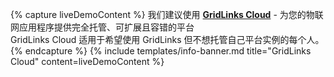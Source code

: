 {% capture liveDemoContent %}
我们建议使用 [**GridLinks Cloud**](https://gridlinks.codingas.com/signup) - 为您的物联网应用程序提供完全托管、可扩展且容错的平台<br>
GridLinks Cloud 适用于希望使用 GridLinks 但不想托管自己平台实例的每个人。
{% endcapture %}
{% include templates/info-banner.md title="GridLinks Cloud" content=liveDemoContent %}
